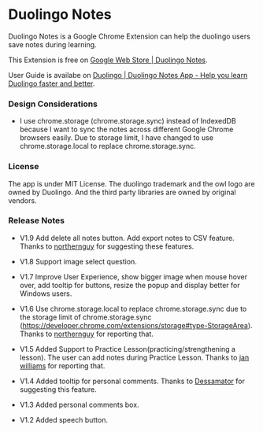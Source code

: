# Duolingo Notes

Duolingo Notes is a Google Chrome Extension can help the duolingo users save notes during learning.

This Extension is free on [Google Web Store | Duolingo Notes](https://chrome.google.com/webstore/detail/duolingo-notes/fdhafjdcofficgjebiflfamofkoedieh).

User Guide is availabe on [Duolingo | Duolingo Notes App - Help you learn Duolingo faster and better](https://www.duolingo.com/comment/2976444).

### Design Considerations
* I use chrome.storage (chrome.storage.sync) instead of IndexedDB because I want to sync the notes across different Google Chrome browsers easily. Due to storage limit, I have changed to use chrome.storage.local to replace chrome.storage.sync.

### License
The app is under MIT License. The duolingo trademark and the owl logo are owned by Duolingo. And the third party libraries are owned by original vendors.

### Release Notes
* V1.9
Add delete all notes button. Add export notes to CSV feature. Thanks to [northernguy](https://www.duolingo.com/northernguy) for suggesting these features.

* V1.8
Support image select question.

* V1.7
Improve User Experience, show bigger image when mouse hover over, add tooltip for buttons, resize the popup and display better for Windows users.

* V1.6
Use chrome.storage.local to replace chrome.storage.sync due to the storage limit of chrome.storage.sync (https://developer.chrome.com/extensions/storage#type-StorageArea). Thanks to [northernguy](https://www.duolingo.com/northernguy) for reporting that.

* V1.5
Added Support to Practice Lesson(practicing/strengthening a lesson). The user can add notes during Practice Lesson. Thanks to [jan williams](https://www.duolingo.com/willijanb) for reporting that.

* V1.4
Added tooltip for personal comments. Thanks to [Dessamator](https://www.duolingo.com/Dessamator) for suggesting this feature.

* V1.3
Added personal comments box.

* V1.2
Added speech button.
